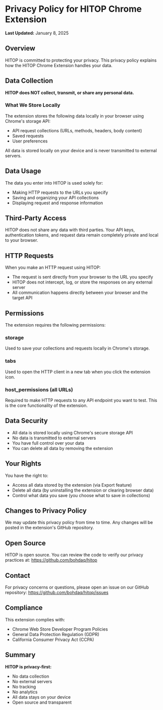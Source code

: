 # Privacy Policy for HITOP Chrome Extension

**Last Updated:** January 8, 2025

## Overview

HITOP is committed to protecting your privacy. This privacy policy explains how the HITOP Chrome Extension handles your data.

## Data Collection

**HITOP does NOT collect, transmit, or share any personal data.**

### What We Store Locally

The extension stores the following data locally in your browser using Chrome's storage API:

- API request collections (URLs, methods, headers, body content)
- Saved requests
- User preferences

All data is stored locally on your device and is never transmitted to external servers.

## Data Usage

The data you enter into HITOP is used solely for:

- Making HTTP requests to the URLs you specify
- Saving and organizing your API collections
- Displaying request and response information

## Third-Party Access

HITOP does not share any data with third parties. Your API keys, authentication tokens, and request data remain completely private and local to your browser.

## HTTP Requests

When you make an HTTP request using HITOP:

- The request is sent directly from your browser to the URL you specify
- HITOP does not intercept, log, or store the responses on any external server
- All communication happens directly between your browser and the target API

## Permissions

The extension requires the following permissions:

### storage
Used to save your collections and requests locally in Chrome's storage.

### tabs
Used to open the HTTP client in a new tab when you click the extension icon.

### host_permissions (all URLs)
Required to make HTTP requests to any API endpoint you want to test. This is the core functionality of the extension.

## Data Security

- All data is stored locally using Chrome's secure storage API
- No data is transmitted to external servers
- You have full control over your data
- You can delete all data by removing the extension

## Your Rights

You have the right to:

- Access all data stored by the extension (via Export feature)
- Delete all data (by uninstalling the extension or clearing browser data)
- Control what data you save (you choose what to save in collections)

## Changes to Privacy Policy

We may update this privacy policy from time to time. Any changes will be posted in the extension's GitHub repository.

## Open Source

HITOP is open source. You can review the code to verify our privacy practices at: https://github.com/bohdaq/hitop

## Contact

For privacy concerns or questions, please open an issue on our GitHub repository: https://github.com/bohdaq/hitop/issues

## Compliance

This extension complies with:
- Chrome Web Store Developer Program Policies
- General Data Protection Regulation (GDPR)
- California Consumer Privacy Act (CCPA)

## Summary

**HITOP is privacy-first:**
- No data collection
- No external servers
- No tracking
- No analytics
- All data stays on your device
- Open source and transparent
